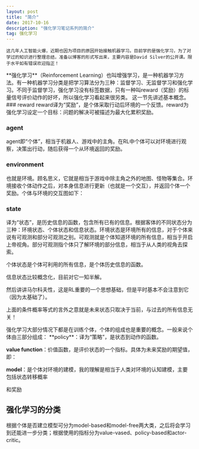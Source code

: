 ```yaml
---
layout: post
title: "简介"
date: 2017-10-16
description: "强化学习笔记系列的简介"
tag: 强化学习 
---  
```


	这几年人工智能火爆，近期也因为项目的原因开始接触机器学习。目前学的是强化学习，为了对学过的知识进行整理总结，准备以博客的形式写出来，主要内容是David Silver的公开课。限于水平如有错误欢迎指正！
<p>**强化学习**（Reinforcement Learning）也叫增强学习，是一种机器学习方法。有一种机器学习分类是把学习算法分为三种：监督学习、无监督学习和强化学习。不同于监督学习，强化学习没有标签数据，只有一种叫reward（奖励）的标量信号评价动作的好坏，所以强化学习看起来很另类。
这一节先讲述基本概念。
### reward
reward译为“奖励”，是个体采取行动后环境的一个反馈。reward为强化学习设定一个目标：问题的解决可被描述为最大化累积奖励。

### agent
agent即“个体”，相当于机器人、游戏中的主角。在RL中个体可以对环境进行观察，决策出行动，随后获得一个从环境返回的奖励。

### environment
也就是环境。顾名思义，它就是相当于游戏中除主角之外的地图、怪物等集合。环境接收个体动作之后，对本身信息进行更新（也就是一个交互），并返回个体一个奖励。个体与环境的交互图如下：

### state
<p>译为“状态”，是历史信息的函数，包含所有已有的信息。根据客体的不同状态分为三种：环境状态、个体状态和信息状态。环境状态是环境所有的信息，对于个体来说有可观测和部分可观测之别。可观测就是个体知道环境的所有信息，相当于开启上帝视角。部分可观测指个体只了解环境的部分信息，相当于从人类的视角去探索。
<p>个体状态是个体可利用的所有信息，是个体历史信息的函数。
<p>信息状态比较概念化，目前对它一知半解。
<p>然后讲讲马尔科夫性，这是RL重要的一个思想基础，但是平时基本不会注意到它（因为太基础了）。<p>上面的条件概率等式的言外之意就是未来状态只取决于当前，与过去的所有信息无关！

<p>
<p>强化学习大部分情况下都是在训练个体，个体的组成也是重要的概念。一般来说个体由三部分组成：
**policy**：译为“策略”，是状态到动作的函数。

**value function**：价值函数，是评价状态的一个指标。具体为未来奖励的期望值，即：

**model**：是个体对环境的建模，我的理解是相当于人类对环境的认知建模，主要包括状态转移概率

和奖励


## 强化学习的分类
根据个体是否建立模型可分为model-based和model-free两大类，之后将会学习到还能进一步分类；根据使用的指标分为value-vased、policy-based和actor-critic。
